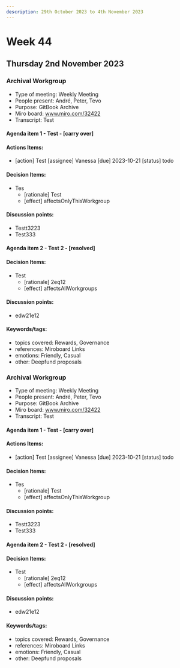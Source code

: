 ```yaml
---
description: 29th October 2023 to 4th November 2023
---
```


# Week 44

## Thursday 2nd November 2023


### Archival Workgroup

- Type of meeting: Weekly Meeting
- People present: André, Peter, Tevo
- Purpose: GitBook Archive
- Miro board: www.miro.com/32422
- Transcript: Test

#### Agenda item 1 - Test - [carry over]

#### Actions Items:
- [action] Test [assignee] Vanessa [due] 2023-10-21 [status] todo

#### Decision Items:
- Tes
  - [rationale] Test
  - [effect] affectsOnlyThisWorkgroup

#### Discussion points:
- Testt3223
- Test333

#### Agenda item 2 - Test 2 - [resolved]

#### Decision Items:
- Test
  - [rationale] 2eq12
  - [effect] affectsAllWorkgroups

#### Discussion points:
- edw21e12

#### Keywords/tags:
- topics covered: Rewards, Governance
- references: Miroboard Links
- emotions: Friendly, Casual
- other: Deepfund proposals

### Archival Workgroup

- Type of meeting: Weekly Meeting
- People present: André, Peter, Tevo
- Purpose: GitBook Archive
- Miro board: www.miro.com/32422
- Transcript: Test

#### Agenda item 1 - Test - [carry over]

#### Actions Items:
- [action] Test [assignee] Vanessa [due] 2023-10-21 [status] todo

#### Decision Items:
- Tes
  - [rationale] Test
  - [effect] affectsOnlyThisWorkgroup

#### Discussion points:
- Testt3223
- Test333

#### Agenda item 2 - Test 2 - [resolved]

#### Decision Items:
- Test
  - [rationale] 2eq12
  - [effect] affectsAllWorkgroups

#### Discussion points:
- edw21e12

#### Keywords/tags:
- topics covered: Rewards, Governance
- references: Miroboard Links
- emotions: Friendly, Casual
- other: Deepfund proposals